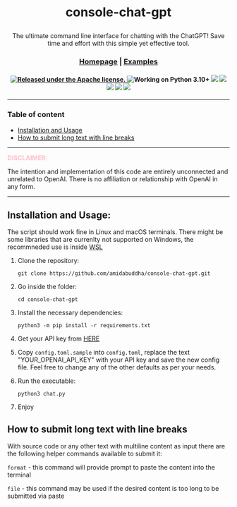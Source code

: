 <div align="center">

<h1>

console-chat-gpt

</h1>

The ultimate command line interface for chatting with the ChatGPT! Save time and effort with this simple yet effective
tool.

<h3>

[Homepage](https://github.com/amidabuddha/consoleChatGPT) | [Examples](/examples)

</h3>

 <h4 align="center">
  <a href="https://github.com/amidabuddha/consoleChatGPT/blob/main/LICENSE.md">
  <img src="https://img.shields.io/github/license/amidabuddha/consoleChatGPT" alt="Released under the Apache license." />
  </a>
  <img src="https://img.shields.io/badge/Python-3.10+-blue" alt="Working on Python 3.10+" />
  <img src="https://img.shields.io/github/stars/amidabuddha/consoleChatGPT"/>
  <img src="http://hits.dwyl.com/amidabuddha/consoleChatGPT.svg"/>
  <img src="https://img.shields.io/github/issues/amidabuddha/consoleChatGPT"/>
  <img src="https://img.shields.io/github/forks/amidabuddha/consoleChatGPT"/>
  <img src="https://img.shields.io/badge/platform-Linux%20%7C%20macOS-blue"/>
</h4>

</div>

---
### Table of content
- [Installation and Usage](#installation-and-usage)
- [How to submit long text with line breaks](#how-to-submit-long-text-with-line-breaks)

---

<font color="pink">**DISCLAIMER:**</font>

The intention and implementation of this code are entirely unconnected and unrelated to OpenAI. There is no affiliation
or relationship with OpenAI in any form.

---
## Installation and Usage:
The script should work fine in Linux and macOS terminals. There might be some libraries that are currenlty not supported on Windows, the recommneded use is inside [WSL](https://learn.microsoft.com/en-us/windows/wsl/)

1. Clone the repository:

   ```shell
   git clone https://github.com/amidabuddha/console-chat-gpt.git
   ```

2. Go inside the folder:

   ```shell
   cd console-chat-gpt
   ```

3. Install the necessary dependencies:

   ```shell
   python3 -m pip install -r requirements.txt
   ```

4. Get your API key from [HERE](https://platform.openai.com/account/api-keys)

5. Copy `config.toml.sample` into `config.toml`, replace the text "YOUR_OPENAI_API_KEY" with your API key and save the new config file. Feel free to change any of the other defaults as per your needs.

6. Run the executable:

   ```shell
   python3 chat.py
   ```

7. Enjoy

## How to submit long text with line breaks

With source code or any other text with multiline content as input there are the following helper commands available to submit it:

`format` - this command will provide prompt to paste the content into the terminal

`file` - this command may be used if the desired content is too long to be submitted via paste

